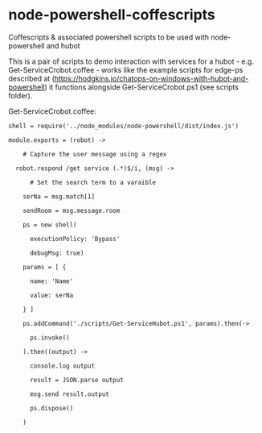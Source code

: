 # node-powershell-coffescripts
Coffescripts &amp; associated powershell scripts to be used with node-powershell and hubot

This is a pair of scripts to demo interaction with services for a hubot - e.g.
Get-ServiceCrobot.coffee - works like the example scripts for edge-ps 
described at (https://hodgkins.io/chatops-on-windows-with-hubot-and-powershell)
it functions alongside Get-ServiceCrobot.ps1 (see scripts folder).

Get-ServiceCrobot.coffee:

```
shell = require('../node_modules/node-powershell/dist/index.js')

module.exports = (robot) ->

    # Capture the user message using a regex
    
  robot.respond /get service (.*)$/i, (msg) ->
  
      # Set the search term to a varaible
      
    serNa = msg.match[1]
    
    sendRoom = msg.message.room
    
    ps = new shell(
    
      executionPolicy: 'Bypass'
      
      debugMsg: true)
      
    params = [ {
    
      name: 'Name'
      
      value: serNa
      
    } ]
    
    ps.addCommand('./scripts/Get-ServiceHubot.ps1', params).then(->
    
      ps.invoke()
      
    ).then((output) ->
    
      console.log output
      
      result = JSON.parse output
      
      msg.send result.output
      
      ps.dispose()
      
    )
